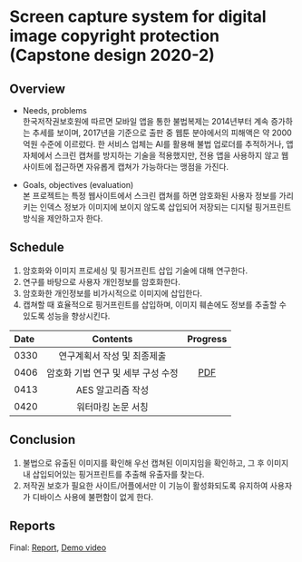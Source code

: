 # Screen capture system for digital image copyright protection (Capstone design 2020-2)

## Overview   
* Needs, problems    
한국저작권보호원에 따르면 모바일 앱을 통한 불법복제는 2014년부터 계속 증가하는 추세를 보이며, 2017년을 기준으로 출판 중 웹툰 분야에서의 피해액은 약 2000억원 수준에 이르렀다. 한 서비스 업체는 AI를 활용해 불법 업로더를 추적하거나, 앱 자체에서 스크린 캡쳐를 방지하는 기술을 적용했지만, 전용 앱을 사용하지 않고 웹사이트에 접근하면 자유롭게 캡쳐가 가능하다는 맹점을 가진다.

* Goals, objectives (evaluation)    
 본 프로젝트는 특정 웹사이트에서 스크린 캡쳐를 하면 암호화된 사용자 정보를 가리키는 인덱스 정보가 이미지에 보이지 않도록 삽입되어 저장되는 디지털 핑거프린트 방식을 제안하고자 한다. 


## Schedule   
1) 암호화와 이미지 프로세싱 및 핑거프린트 삽입 기술에 대해 연구한다.
2) 연구를 바탕으로 사용자 개인정보를 암호화한다.
3) 암호화한 개인정보를 비가시적으로 이미지에 삽입한다. 
4) 캡쳐할 때 효율적으로 핑거프린트를 삽입하며, 이미지 훼손에도 정보를 추출할 수 있도록 성능을 향상시킨다.

|Date|Contents|Progress|
|:--------|:------------------------------------:|:-------------:|
|0330|연구계획서 작성 및 최종제출||
|0406|암호화 기법 연구 및 세부 구성 수정|[PDF](doc/0408.pdf)|
|0413|AES 알고리즘 작성||
|0420|워터마킹 논문 서칭||

<!--## Results-->
<!--* Main code, table, graph, comparison, ...-->
<!--* Web link-->


## Conclusion
1) 불법으로 유출된 이미지를 확인해 우선 캡쳐된 이미지임을 확인하고, 그 후 이미지 내 삽입되어있는 핑거프린트를 추출해 유출자를 찾는다.
2) 저작권 보호가 필요한 사이트/어플에서만 이 기능이 활성화되도록 유지하여 사용자가 디바이스 사용에 불편함이 없게 한다.

## Reports
<!--* Upload or link (e.g. Google Drive files with share setting)-->
<!--* Midterm: [Report](Reports/Midterm.pdf)-->
Final: [Report](doc/최종보고서.pdf), [Demo video](Reports/Demo.mp4)
